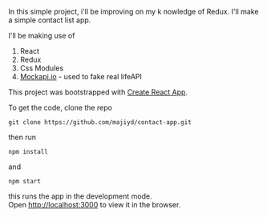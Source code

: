 In this simple project, i'll be improving on my k
nowledge of Redux. I'll make a simple contact list app.<br>
  
I'll be making use of
1. React
2. Redux
3. Css Modules
4. [Mockapi.io](https://www.mockapi.io) - used to fake real lifeAPI

This project was bootstrapped with [Create React App](https://github.com/facebook/create-react-app).

To get the code, clone the repo <br>
```
git clone https://github.com/majiyd/contact-app.git
```
then run  
```
npm install
```
and
```
npm start
```
this runs the app in the development mode.<br>
Open [http://localhost:3000](http://localhost:3000) to view it in the browser.<br>
